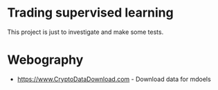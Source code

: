 # Trading supervised learning

This project is just to investigate and make some tests.

# Webography

* https://www.CryptoDataDownload.com - Download data for mdoels
